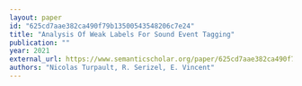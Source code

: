 ```yaml
---
layout: paper
id: "625cd7aae382ca490f79b13500543548206c7e24"
title: "Analysis Of Weak Labels For Sound Event Tagging"
publication: ""
year: 2021
external_url: https://www.semanticscholar.org/paper/625cd7aae382ca490f79b13500543548206c7e24
authors: "Nicolas Turpault, R. Serizel, E. Vincent"
---
```

